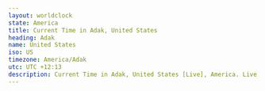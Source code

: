 ```yaml
---
layout: worldclock
state: America
title: Current Time in Adak, United States
heading: Adak
name: United States
iso: US
timezone: America/Adak
utc: UTC +12:13
description: Current Time in Adak, United States [Live], America. Live update now time in Adak, timezone America/Adak, UTC +12:13, Country ISO code & Current Local Time.
---
```


